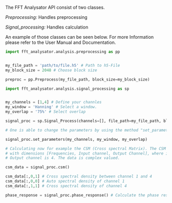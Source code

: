 The FFT Analysator API consist of two classes. 

*Preprocessing:* Handles preprocessing 

*Signal_processing:* Handles calculation

An example of those classes can be seen below. For more Information please refer to the User Manual and Documentation. 

``` py title="Initializing Preprocessing"
import fft_analysator.analysis.preprocessing as pp


my_file_path = 'path/to/file.h5' # Path to h5-File
my_block_size = 2048 # Choose block size

preproc = pp.Preprocess(my_file_path, block_size=my_block_size)
```



``` py title="Calculating with Signal Processing"
import fft_analysator.analysis.signal_processing as sp


my_channels = [1,4] # Define your channles
my_window = 'Hanning' # Select a window.
my_overlap = '75%' # Select overlap

signal_proc = sp.Signal_Process(channels=[], file_path=my_file_path, block_size=my_block_size, data_callback=preproc)

# One is able to change the parameters by using the method "set_parameters"

signal_proc.set_parameters(my_channels, my_window, my_overlap)

# Calculating now for example the CSM (Cross spectral Matrix). The CSM is a three dimensional array, this is done with acoular
# with dimensions [Frequencies, Input channel, Output Channel], where in our case the Input channel is 1 and
# Output channel is 4. The data is complex valued.

csm_data = signal_proc.csm()

csm_data[:,0,1] # Cross spectral density between channel 1 and 4
csm_data[:,0,0] # Auto spectral density of channel 1
csm_data[:,1,1] # Cross spectral density of channel 4

phase_response = signal_proc.phase_response() # Calculate the phase response
```
